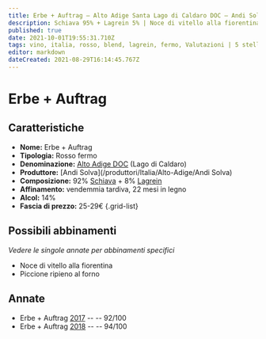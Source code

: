 ```yaml
---
title: Erbe + Auftrag – Alto Adige Santa Lago di Caldaro DOC – Andi Solva – Alto-Adige (IT) – 25-29€ – 5★
description: Schiava 95% + Lagrein 5% | Noce di vitello alla fiorentina – Piccione ripieno al forno
published: true
date: 2021-10-01T19:55:31.710Z
tags: vino, italia, rosso, blend, lagrein, fermo, Valutazioni | 5 stelle, alto-adige, schiava, Noce di vitello alla fiorentina, Prezzi | 25-29€, Piccione ripieno al forno
editor: markdown
dateCreated: 2021-08-29T16:14:45.767Z
---
```


# Erbe + Auftrag

## Caratteristiche
- **Nome:** Erbe + Auftrag
- **Tipologia:** Rosso fermo 
- **Denominazione:** [Alto Adige DOC](/denominazioni/Italia/Alto-Adige/DOC/Alto-Adige) (Lago di Caldaro)
- **Produttore:** [Andi Solva](/produttori/Italia/Alto-Adige/Andi Solva) 
- **Composizione:** 92% [Schiava](/vitigni/Italia/bacca-nera/schiava) + 8% [Lagrein](/vitigni/Italia/bacca-nera/lagrein)
- **Affinamento:** vendemmia tardiva, 22 mesi in legno
- **Alcol:** 14%
- **Fascia di prezzo:** 25-29€
{.grid-list}




## Possibili abbinamenti
*Vedere le singole annate per abbinamenti specifici*

- Noce di vitello alla fiorentina
- Piccione ripieno al forno

## Annate

- Erbe + Auftrag [2017](/vini/Italia/Alto-Adige/Andi-Solva/Erbe-Auftrag/2017) -- <span class="star-5"></span> -- 92/100
- Erbe + Auftrag [2018](/vini/Italia/Alto-Adige/Andi-Solva/Erbe-Auftrag/2018) -- <span class="star-5"></span> -- 94/100
 